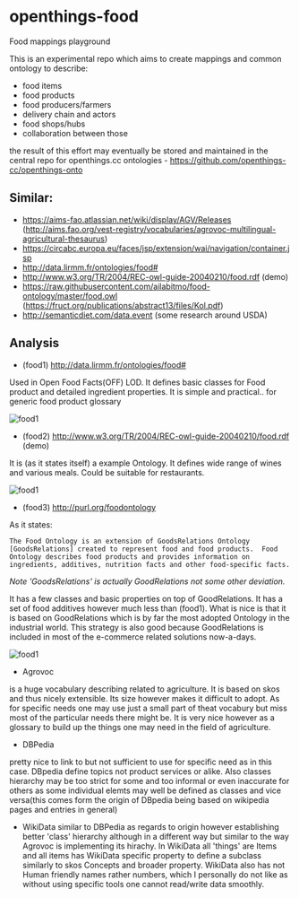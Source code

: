 # openthings-food

Food mappings playground

This is an experimental repo which aims to create mappings and common ontology to describe:

* food items
* food products
* food producers/farmers
* delivery chain and actors
* food shops/hubs
* collaboration between those

the result of this effort may eventually be stored and maintained in the central repo for openthings.cc ontologies - https://github.com/openthings-cc/openthings-onto

## Similar:

* https://aims-fao.atlassian.net/wiki/display/AGV/Releases (http://aims.fao.org/vest-registry/vocabularies/agrovoc-multilingual-agricultural-thesaurus)
* https://circabc.europa.eu/faces/jsp/extension/wai/navigation/container.jsp
* http://data.lirmm.fr/ontologies/food#
* http://www.w3.org/TR/2004/REC-owl-guide-20040210/food.rdf (demo)
* https://raw.githubusercontent.com/ailabitmo/food-ontology/master/food.owl (https://fruct.org/publications/abstract13/files/Kol.pdf)
* http://semanticdiet.com/data.event (some research around USDA)


## Analysis

* (food1) http://data.lirmm.fr/ontologies/food#

Used in Open Food Facts(OFF) LOD. It defines basic classes for Food product and detailed ingredient properties.
It is simple and practical.. for generic food product glossary

![food1](https://cdn.rawgit.com/openthings-cc/openthings-food/master/art/food1.svg)


* (food2) http://www.w3.org/TR/2004/REC-owl-guide-20040210/food.rdf (demo)

It is (as it states itself) a example Ontology. It defines wide range of wines and various meals. Could be suitable for restaurants.


![food1](https://cdn.rawgit.com/openthings-cc/openthings-food/master/art/food1.svg)


* (food3) http://purl.org/foodontology

As it states:

`The Food Ontology is an extension of GoodsRelations Ontology [GoodsRelations] created to represent food and food products. 
Food Ontology describes food products and provides information on ingredients, additives, nutrition facts and other food-specific facts.`

*Note 'GoodsRelations' is actually GoodRelations not some other deviation.*

It has a few classes and basic properties on top of GoodRelations.
It has a set of food additives however much less than (food1). 
What is nice is that it is based on GoodRelations which is by far the most adopted Ontology in the industrial world.
This strategy is also good because GoodRelations is included in most of the e-commerce related solutions now-a-days.

![food1](https://cdn.rawgit.com/openthings-cc/openthings-food/master/art/food1.svg)


* Agrovoc

is a huge vocabulary describing related to agriculture. 
It is based on skos and thus nicely extensible.
Its size however makes it difficult to adopt. 
As for specific needs one may use just a small part of theat vocabury but miss most of the particular needs there might be.
It is very nice however as a glossary to build up the things one may need in the field of agriculture. 


* DBPedia

pretty nice to link to but not sufficient to use for 
specific need as in this case. DBpedia define topics not product 
services or alike. Also classes hierarchy may be too strict for some 
and too informal or even inaccurate for others as some individual elemts 
may well be defined as classes and vice versa(this comes form the 
origin of DBpedia being based on wikipedia pages and entries in 
general) 


* WikiData 
similar to DBPedia as regards to origin however 
establishing better 'class' hierarchy although in a different way but 
similar to the way Agrovoc is implementing its hirachy. In WikiData 
all 'things' are Items and all items has WikiData 
specific property to define a subclass similarly to skos Concepts and
broader property. WikiData also has not Human friendly names rather 
numbers, which I personally do not like as without using specific 
tools one cannot read/write data smoothly.
 
 

 